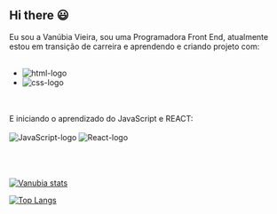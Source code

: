 ## Hi there :smiley:

Eu sou a Vanúbia Vieira, sou uma Programadora Front End, atualmente estou em transição de carreira e aprendendo e criando projeto com:
<br>
<br>
 - <img src="https://img.shields.io/badge/HTML5-E34F26?style=for-the-badge&logo=html5&logoColor=white" alt="html-logo" />
 - <img src="https://img.shields.io/badge/CSS3-1572B6?style=for-the-badge&logo=css3&logoColor=white" alt="css-logo" />
 <br>
 <br>
E iniciando o aprendizado do JavaScript e REACT:
<br>
<br>
   <img src="https://img.shields.io/badge/JavaScript-323330?style=for-the-badge&logo=javascript&logoColor=F7DF1E" alt="JavaScript-logo" />
   <img src="https://img.shields.io/badge/React_Router-CA4245?style=for-the-badge&logo=react-router&logoColor=white" alt="React-logo" />
   <br>
   <br>
   <br>
   <br>
   
  [![Vanubia stats](https://github-readme-stats.vercel.app/api?username=VanubiaVieira)](https://github.com/anuraghazra/github-readme-stats)



  [![Top Langs](https://github-readme-stats.vercel.app/api/top-langs/?username=VanubiaVieira)](https://github.com/anuraghazra/github-readme-stats)
